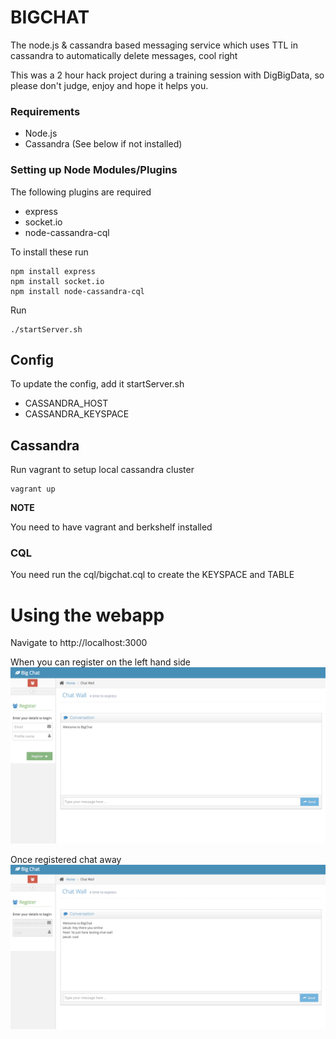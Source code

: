 # BIGCHAT

The node.js & cassandra based messaging service which uses TTL in cassandra to automatically delete messages, cool right

This was a 2 hour hack project during a training session with DigBigData, so please don't judge, enjoy and hope it helps you.

### Requirements
* Node.js 
* Cassandra (See below if not installed)

### Setting up Node Modules/Plugins

The following plugins are required
 * express
 * socket.io
 * node-cassandra-cql

To install these run

````
npm install express
npm install socket.io
npm install node-cassandra-cql 
````

Run 

````
./startServer.sh
````

## Config

To update the config, add it startServer.sh

 * CASSANDRA_HOST
 * CASSANDRA_KEYSPACE

## Cassandra

Run vagrant to setup local cassandra cluster

````
vagrant up
````

__NOTE__

You need to have vagrant and berkshelf installed

### CQL
You need run the cql/bigchat.cql to create the KEYSPACE and TABLE

# Using the webapp

Navigate to http://localhost:3000

When you can register on the left hand side
![Home screen](https://github.com/noelking/bigchat/blob/master/docs/bigchat.png "Home screen")

Once registered chat away
![Chat](https://github.com/noelking/bigchat/blob/master/docs/bigchat-conversation.png "Chat wall in action")
